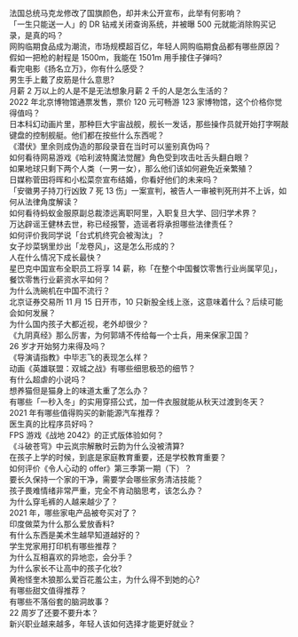 法国总统马克龙修改了国旗颜色，却并未公开宣布，此举有何影响？  
「一生只能送一人」的 DR 钻戒关闭查询系统，并被曝 500 元就能消除购买记录，是真的吗？  
网购临期食品成为潮流，市场规模超百亿，年轻人网购临期食品都有哪些原因？  
假如一把枪的射程是 1500m，我能在 1501m 用手接住子弹吗?  
看完电影《扬名立万》，你有什么感受？  
男生手上戴了皮筋是什么意思?  
月薪 2 万以上的人是不是无法想象月薪 2 千的人是怎么生活的？  
2022 年北京博物馆通票发售，票价 120 元可畅游 123 家博物馆，这个价格你觉得值吗？  
日本科幻动画片里，那种巨大宇宙战舰，舰长一发话，那些操作员就开始打字啊敲键盘的控制舰艇。他们都在按些什么东西呢？  
《潜伏》里余则成伪造的那段录音在当时可以鉴别真伪吗？  
如何看待网易游戏《哈利波特魔法觉醒》角色受到攻击吐舌头翻白眼？  
如果地球只剩下两个人类（一男一女），那么他们该如何避免近亲繁殖？  
日媒称菅田将晖和小松菜奈宣布结婚，你看好他们的未来吗？  
「安徽男子持刀行凶致 7 死 13 伤」一案宣判，被告人一审被判死刑并不上诉，如何从法律角度解读？  
如何看待蚂蚁金服原副总裁漆远离职阿里，入职复旦大学、回归学术界？  
万达辟谣王健林去世，称已经报警，造谣者将承担哪些法律责任？  
如何评价我同学说「台式机终究会被淘汰」？  
女子炒菜锅里炒出「龙卷风」，这是怎么形成的？  
人在什么情况下成长最快？  
星巴克中国宣布全职员工将享 14 薪，称「在整个中国餐饮零售行业尚属罕见」，餐饮零售行业薪资水平如何？  
为什么洗碗机在中国不流行？  
北京证券交易所 11 月 15 日开市，10 只新股全线上涨，这意味着什么？后续可能会如何发展？  
为什么国内孩子大都近视，老外却很少？  
《九阴真经》那么厉害，为何郭靖不传给每一个士兵，用来保家卫国？  
26 岁才开始努力来得及吗？  
《导演请指教》中毕志飞的表现怎么样？  
动画《英雄联盟：双城之战》有哪些细思极恐的细节？  
有什么超虐的小说吗？  
想养猫但是猫身上的味道太重了怎么办？  
有哪些「一秒入冬」的实用穿搭公式，加一件衣服就能从秋天过渡到冬天？  
2021 年有哪些值得购买的新能源汽车推荐？  
医生真的比程序员好吗？  
FPS 游戏《战地 2042》的正式版体验如何？  
《斗破苍穹》中云岚宗解散时云韵为什么没被清算?  
在孩子上学的时候，到底是家庭教育重要，还是学校教育重要？  
如何评价《令人心动的 offer》第三季第一期（下）？  
要长久保持一个家的干净，需要学会哪些家务清洁技能？  
孩子畏难情绪非常严重，完全不肯动脑思考，该怎么办？  
为什么穿毛裤的人越来越少了？  
2021 年，哪些家电产品被夸买对了？  
印度做菜为什么那么爱放香料?  
有什么东西是美术生越早知道越好的？  
学生党家用打印机有哪些推荐？  
为什么互相喜欢的异地恋，会分手？  
为什么家长不让高中的孩子化妆?  
黄袍怪奎木狼那么爱百花羞公主，为什么得不到她的心?  
有哪些甜文值得推荐？  
有哪些不落俗套的脑洞故事？  
22 周岁了还要不要升本？  
新兴职业越来越多，年轻人该如何选择才能更好就业？  
